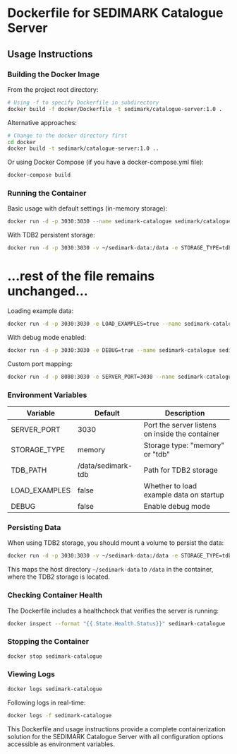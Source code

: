 # Dockerfile for SEDIMARK Catalogue Server

## Usage Instructions

### Building the Docker Image

From the project root directory:

```bash
# Using -f to specify Dockerfile in subdirectory
docker build -f docker/Dockerfile -t sedimark/catalogue-server:1.0 .
```

Alternative approaches:

```bash
# Change to the docker directory first
cd docker
docker build -t sedimark/catalogue-server:1.0 ..
```

Or using Docker Compose (if you have a docker-compose.yml file):

```bash
docker-compose build
```

### Running the Container

Basic usage with default settings (in-memory storage):

```bash
docker run -d -p 3030:3030 --name sedimark-catalogue sedimark/catalogue-server:1.0
```

With TDB2 persistent storage:

```bash
docker run -d -p 3030:3030 -v ~/sedimark-data:/data -e STORAGE_TYPE=tdb --name sedimark-catalogue sedimark/catalogue-server:1.0
```

# ...rest of the file remains unchanged...

Loading example data:

```bash
docker run -d -p 3030:3030 -e LOAD_EXAMPLES=true --name sedimark-catalogue sedimark/catalogue-server:1.0
```

With debug mode enabled:

```bash
docker run -d -p 3030:3030 -e DEBUG=true --name sedimark-catalogue sedimark/catalogue-server:1.0
```

Custom port mapping:

```bash
docker run -d -p 8080:3030 -e SERVER_PORT=3030 --name sedimark-catalogue sedimark/catalogue-server:1.0
```

### Environment Variables

| Variable      | Default  | Description                                       |
|---------------|----------|---------------------------------------------------|
| SERVER_PORT   | 3030     | Port the server listens on inside the container   |
| STORAGE_TYPE  | memory   | Storage type: "memory" or "tdb"                   |
| TDB_PATH      | /data/sedimark-tdb | Path for TDB2 storage                   |
| LOAD_EXAMPLES | false    | Whether to load example data on startup           |
| DEBUG         | false    | Enable debug mode                                 |

### Persisting Data

When using TDB2 storage, you should mount a volume to persist the data:

```bash
docker run -d -p 3030:3030 -v ~/sedimark-data:/data -e STORAGE_TYPE=tdb --name sedimark-catalogue sedimark/catalogue-server:1.0
```

This maps the host directory `~/sedimark-data` to `/data` in the container, where the TDB2 storage is located.

### Checking Container Health

The Dockerfile includes a healthcheck that verifies the server is running:

```bash
docker inspect --format "{{.State.Health.Status}}" sedimark-catalogue
```

### Stopping the Container

```bash
docker stop sedimark-catalogue
```

### Viewing Logs

```bash
docker logs sedimark-catalogue
```

Following logs in real-time:

```bash
docker logs -f sedimark-catalogue
```

This Dockerfile and usage instructions provide a complete containerization solution for the SEDIMARK Catalogue Server with all configuration options accessible as environment variables.